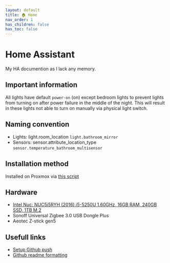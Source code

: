 ```yaml
---
layout: default
title: 🏠 Home
nav_order: 1
has_children: false
has_toc: false
---
```


# Home Assistant
My HA documention as I lack any memory.

## Important information
All lights have default `power-on` (on) except bedroom lights to prevent lights from turning on after power failure in the middle of the night. This will result in these lights not able to turn on manually via physical light switch.

## Naming convention
- Lights: light.room_location `light.bathroom_mirror`
- Sensors: sensor.attribute_location_type `sensor.temperature_bathroom_multisensor`

## Installation method
Installed on Proxmox via [this script](https://github.com/whiskerz007/proxmox_hassos_install)

## Hardware 
- [Intel Nuc: NUC5i5RYH (2016),i5-5250U 1.60GHz, 16GB RAM, 240GB SSD, 1TB M.2](https://ark.intel.com/content/www/us/en/ark/products/83255/intel-nuc-kit-nuc5i5ryh.html)
- Sonoff Universal Zigbee 3.0 USB Dongle Plus
- Aeotec Z-stick gen5

## Usefull links
- [Setup Github push](https://youtu.be/hhv-WqGUy_o)
- [Github readme formatting](https://docs.github.com/en/get-started/writing-on-github/getting-started-with-writing-and-formatting-on-github/basic-writing-and-formatting-syntax)